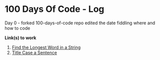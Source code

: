 # 100 Days Of Code - Log
Day 0 - forked 100-days-of-code repo
edited the date
fiddling where and how to code


**Link(s) to work**
1. [Find the Longest Word in a String](https://www.freecodecamp.com/challenges/find-the-longest-word-in-a-string)
2. [Title Case a Sentence](https://www.freecodecamp.com/challenges/title-case-a-sentence)
